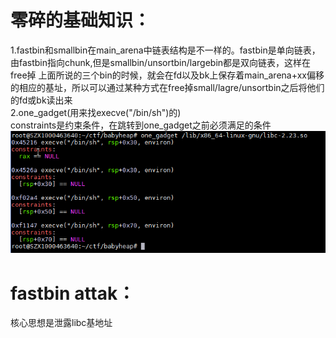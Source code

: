 # 零碎的基础知识：<br>
1.fastbin和smallbin在main_arena中链表结构是不一样的。fastbin是单向链表，由fastbin指向chunk,但是smallbin/unsortbin/largebin都是双向链表，这样在free掉
上面所说的三个bin的时候，就会在fd以及bk上保存着main_arena+xx偏移的相应的基址，所以可以通过某种方式在free掉small/lagre/unsortbin之后将他们的fd或bk读出来<br>
2.one_gadget(用来找execve("/bin/sh")的)<br>
constraints是约束条件，在跳转到one_gadget之前必须满足的条件
![one_gadget](img/one_gadget.PNG)

# fastbin attak：<br>
核心思想是泄露libc基地址
